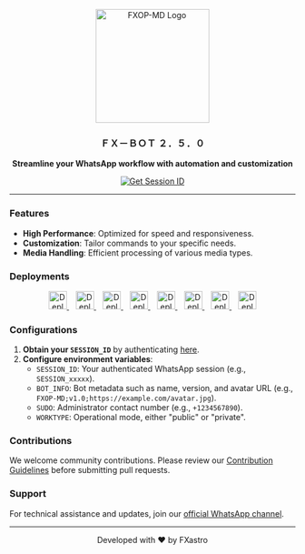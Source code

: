 <p align="center">
  <img src="https://github.com/user-attachments/assets/1952f21e-2152-4097-b8c2-9d06bed8aa8c" alt="FXOP-MD Logo" width="200"/>
</p>

<h3 align="center">ＦＸ－ＢＯＴ ２．５．０</h3>

<p align="center">
  <strong>Streamline your WhatsApp workflow with automation and customization</strong>
</p>

<p align="center">
  <a href="https://fx-session-966bdc8172d5.herokuapp.com/code">
    <img src="https://img.shields.io/badge/Get%20Session%20ID-000?style=for-the-badge&logo=server&logoColor=white" alt="Get Session ID"/>
  </a>
</p>

---

### Features

- **High Performance**: Optimized for speed and responsiveness.
- **Customization**: Tailor commands to your specific needs.
- **Media Handling**: Efficient processing of various media types.

### Deployments

<div align="center">
  <a href="https://www.heroku.com/deploy?template=https://github.com/FXastro/fxop-md">
    <img src="https://img.shields.io/badge/Heroku-430098?style=for-the-badge&logo=heroku&logoColor=white&labelColor=430098" alt="Deploy to Heroku" height="32">
  </a>
  &nbsp;&nbsp;
  <a href="https://app.koyeb.com/services/deploy?type=docker&image=docker.io/fxastro/fxop-md&name=fxop-md-demo&env[SESSION_ID]=Session~&env[BOT_INFO]=ᴀsᴛʀᴏ;ғxᴏᴘ-ᴍᴅ&env[SUDO]=2348039607375&env[ANTILINK]=true&env[PORT]=8000&service_type=worker">
    <img src="https://img.shields.io/badge/Koyeb-2B2D2F?style=for-the-badge&logo=koyeb&logoColor=white&labelColor=2B2D2F" alt="Deploy to Koyeb" height="32">
  </a>
  &nbsp;&nbsp;
  <a href="https://render.com/deploy?repo=https://github.com/FXastro/fxop-md&env=SESSION_ID,BOT_INFO">
    <img src="https://img.shields.io/badge/Render-1F1F1F?style=for-the-badge&logo=render&logoColor=purple&labelColor=1F1F1F" alt="Deploy to Render" height="32">
  </a>
  &nbsp;&nbsp;
  <a href="https://railway.app/new/template?template=https://github.com/FXastro/fxop-md&envs=SESSION_ID,BOT_INFO">
    <img src="https://img.shields.io/badge/Railway-4D1F3F?style=for-the-badge&logo=railway&logoColor=white&labelColor=4D1F3F" alt="Deploy on Railway" height="32">
  </a>
  &nbsp;&nbsp;
  <a href="https://github.com/FXastro/fxop-md/blob/master/media/termux.md">
    <img src="https://img.shields.io/badge/Termux-000000?style=for-the-badge&logo=termux&logoColor=white&labelColor=000000" alt="Deploy on Termux" height="32">
  </a>
  &nbsp;&nbsp;
  <a href="https://cpanel.net/">
    <img src="https://img.shields.io/badge/Pterodactyl-FE6C00?style=for-the-badge&logo=pterodactyl&logoColor=white&labelColor=FE6C00" alt="Deploy on Pterodactyl" height="32">
  </a>
  &nbsp;&nbsp;
  <a href="https://github.com/codespaces/new?skip_quickstart=true&machine=standardLinux32gb&repo=843557699&ref=master&devcontainer_path=.devcontainer%2Fdevcontainer.json&geo=EuropeWest">
    <img src="https://img.shields.io/badge/Codespaces-000000?style=for-the-badge&logo=github&logoColor=white&labelColor=000000" alt="Deploy on Codespaces" height="32">
  </a>
  &nbsp;&nbsp;
  <a href="https://replit.com/~">
    <img src="https://img.shields.io/badge/Replit-0F0F0F?style=for-the-badge&logo=replit&logoColor=orange&labelColor=0F0F0F" alt="Deploy on Replit" height="32">
  </a>
</div>



### Configurations

1. **Obtain your `SESSION_ID`** by authenticating [here](https://fx-session-966bdc8172d5.herokuapp.com/code).
2. **Configure environment variables**:
   - `SESSION_ID`: Your authenticated WhatsApp session (e.g., `SESSION_xxxxx`).
   - `BOT_INFO`: Bot metadata such as name, version, and avatar URL (e.g., `FXOP-MD;v1.0;https://example.com/avatar.jpg`).
   - `SUDO`: Administrator contact number (e.g., `+1234567890`).
   - `WORKTYPE`: Operational mode, either "public" or "private".

### Contributions

We welcome community contributions. Please review our [Contribution Guidelines](CONTRIBUTING.md) before submitting pull requests.

### Support

For technical assistance and updates, join our [official WhatsApp channel](https://whatsapp.com/channel/0029VambPbJ2f3ERs37HvM2J).

---

<p align="center">Developed with ❤️ by FXastro</p>
